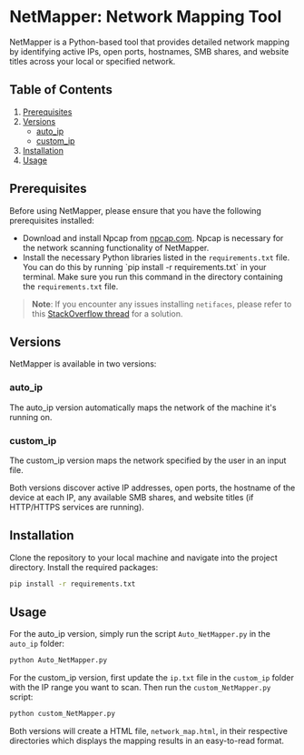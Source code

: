 # NetMapper: Network Mapping Tool

NetMapper is a Python-based tool that provides detailed network mapping by identifying active IPs, open ports, hostnames, SMB shares, and website titles across your local or specified network.

## Table of Contents
1. [Prerequisites](#prerequisites)
2. [Versions](#versions)
    - [auto_ip](#auto_ip)
    - [custom_ip](#custom_ip)
3. [Installation](#installation)
4. [Usage](#usage)

## Prerequisites

Before using NetMapper, please ensure that you have the following prerequisites installed:

- Download and install Npcap from [npcap.com](https://npcap.com/#download). Npcap is necessary for the network scanning functionality of NetMapper.
- Install the necessary Python libraries listed in the `requirements.txt` file. You can do this by running \`pip install -r requirements.txt\` in your terminal. Make sure you run this command in the directory containing the `requirements.txt` file.

> **Note**: If you encounter any issues installing `netifaces`, please refer to this [StackOverflow thread](https://stackoverflow.com/questions/64261546/how-to-solve-error-microsoft-visual-c-14-0-or-greater-is-required-when-inst) for a solution.

## Versions

NetMapper is available in two versions:

### auto_ip

The auto_ip version automatically maps the network of the machine it's running on.

### custom_ip

The custom_ip version maps the network specified by the user in an input file.

Both versions discover active IP addresses, open ports, the hostname of the device at each IP, any available SMB shares, and website titles (if HTTP/HTTPS services are running).

## Installation

Clone the repository to your local machine and navigate into the project directory. Install the required packages:

```bash
pip install -r requirements.txt
```

## Usage

For the auto_ip version, simply run the script `Auto_NetMapper.py` in the `auto_ip` folder:

```bash
python Auto_NetMapper.py
```

For the custom_ip version, first update the `ip.txt` file in the `custom_ip` folder with the IP range you want to scan. Then run the `custom_NetMapper.py` script:

```bash
python custom_NetMapper.py
```

Both versions will create a HTML file, `network_map.html`, in their respective directories which displays the mapping results in an easy-to-read format.
